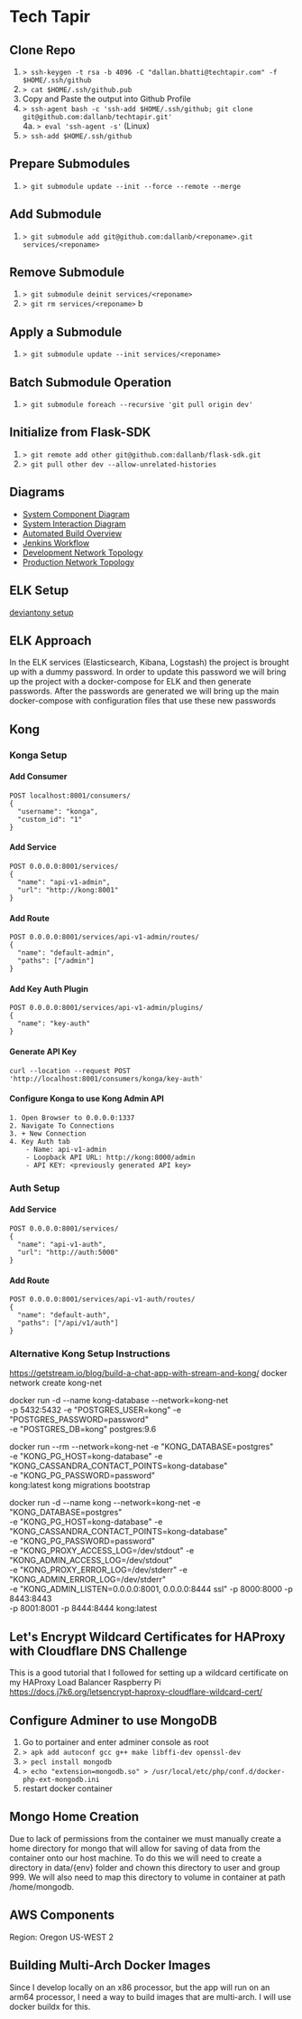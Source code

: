 # Tech Tapir

## Clone Repo

1. `> ssh-keygen -t rsa -b 4096 -C "dallan.bhatti@techtapir.com" -f $HOME/.ssh/github`
2. `> cat $HOME/.ssh/github.pub`
3. Copy and Paste the output into Github Profile
4. `> ssh-agent bash -c 'ssh-add $HOME/.ssh/github; git clone git@github.com:dallanb/techtapir.git'`  
   4a. `> eval 'ssh-agent -s'` (Linux)
5. `> ssh-add $HOME/.ssh/github`

## Prepare Submodules

1. `> git submodule update --init --force --remote --merge`

## Add Submodule

1. `> git submodule add git@github.com:dallanb/<reponame>.git services/<reponame>`

## Remove Submodule

1. `> git submodule deinit services/<reponame>`
2. `> git rm services/<reponame>`
b
## Apply a Submodule

1. `> git submodule update --init services/<reponame>`

## Batch Submodule Operation

1. `> git submodule foreach --recursive 'git pull origin dev'`

## Initialize from Flask-SDK

1. `> git remote add other git@github.com:dallanb/flask-sdk.git`
2. `> git pull other dev --allow-unrelated-histories`

## Diagrams
- [System Component Diagram](https://drive.google.com/file/d/1wI9KgLVSBMGdCZI7l0wpYpSfIZ9m6E2y/view?usp=sharing)
- [System Interaction Diagram](https://drive.google.com/file/d/1I4qd8TWiNAW0mLw97XzvMVPcviF5VnoR/view?usp=sharing)
- [Automated Build Overview](https://drive.google.com/file/d/1F-E_JWUe55KcaqDOAZV_Y7XK2gjsSDr4/view?usp=sharing)
- [Jenkins Workflow](https://drive.google.com/file/d/1sQJjAZoJCgqOaCbvPW0UmWWJXgOSjgZM/view?usp=sharing)
- [Development Network Topology](https://drive.google.com/file/d/1EwzkqHFXOWuR-XdLA_s6_-S01Va6To-J/view?usp=sharing)
- [Production Network Topology](https://drive.google.com/file/d/19aA7H-7ja94zW2KS6yB4uXldcWZDkNvy/view?usp=sharing)

## ELK Setup
[deviantony setup](https://github.com/deviantony/docker-elk#initial-setup)

## ELK Approach

In the ELK services (Elasticsearch, Kibana, Logstash) the project is brought up with a dummy password. In order to update this
password we will bring up the project with a docker-compose for ELK and then generate passwords. After the passwords are generated we will
bring up the main docker-compose with configuration files that use these new passwords

## Kong

### Konga Setup

#### Add Consumer

```
POST localhost:8001/consumers/
{
  "username": "konga",
  "custom_id": "1"
}
```

#### Add Service

```
POST 0.0.0.0:8001/services/
{
  "name": "api-v1-admin",
  "url": "http://kong:8001"
}
```

#### Add Route

```
POST 0.0.0.0:8001/services/api-v1-admin/routes/
{
  "name": "default-admin",
  "paths": ["/admin"]
}
```

#### Add Key Auth Plugin

```
POST 0.0.0.0:8001/services/api-v1-admin/plugins/
{
  "name": "key-auth"
}
```

#### Generate API Key

```
curl --location --request POST 'http://localhost:8001/consumers/konga/key-auth'
```

#### Configure Konga to use Kong Admin API

```
1. Open Browser to 0.0.0.0:1337
2. Navigate To Connections
3. + New Connection
4. Key Auth tab
    - Name: api-v1-admin
    - Loopback API URL: http://kong:8000/admin
    - API KEY: <previously generated API key>
```

### Auth Setup

#### Add Service

```
POST 0.0.0.0:8001/services/
{
  "name": "api-v1-auth",
  "url": "http://auth:5000"
}
```

#### Add Route

```
POST 0.0.0.0:8001/services/api-v1-auth/routes/
{
  "name": "default-auth",
  "paths": ["/api/v1/auth"]
}
```

### Alternative Kong Setup Instructions
https://getstream.io/blog/build-a-chat-app-with-stream-and-kong/
docker network create kong-net

docker run -d --name kong-database --network=kong-net \
  -p 5432:5432 -e "POSTGRES_USER=kong" -e "POSTGRES_PASSWORD=password"\
  -e "POSTGRES_DB=kong" postgres:9.6

docker run --rm --network=kong-net -e "KONG_DATABASE=postgres" \
  -e "KONG_PG_HOST=kong-database" -e "KONG_CASSANDRA_CONTACT_POINTS=kong-database" \
  -e "KONG_PG_PASSWORD=password" \
  kong:latest kong migrations bootstrap

docker run -d --name kong --network=kong-net -e "KONG_DATABASE=postgres" \
  -e "KONG_PG_HOST=kong-database" -e "KONG_CASSANDRA_CONTACT_POINTS=kong-database" \
  -e "KONG_PG_PASSWORD=password" \
  -e "KONG_PROXY_ACCESS_LOG=/dev/stdout" -e "KONG_ADMIN_ACCESS_LOG=/dev/stdout" \
  -e "KONG_PROXY_ERROR_LOG=/dev/stderr" -e "KONG_ADMIN_ERROR_LOG=/dev/stderr" \
  -e "KONG_ADMIN_LISTEN=0.0.0.0:8001, 0.0.0.0:8444 ssl" -p 8000:8000 -p 8443:8443 \
  -p 8001:8001 -p 8444:8444 kong:latest

## Let's Encrypt Wildcard Certificates for HAProxy with Cloudflare DNS Challenge
This is a good tutorial that I followed for setting up a wildcard certificate on my HAProxy Load Balancer Raspberry Pi  
https://docs.j7k6.org/letsencrypt-haproxy-cloudflare-wildcard-cert/

## Configure Adminer to use MongoDB

1. Go to portainer and enter adminer console as root
2. `> apk add autoconf gcc g++ make libffi-dev openssl-dev`
3. `> pecl install mongodb`
4. `> echo "extension=mongodb.so" > /usr/local/etc/php/conf.d/docker-php-ext-mongodb.ini`
5. restart docker container

## Mongo Home Creation

Due to lack of permissions from the container we must manually create a home directory for mongo that will allow
for saving of data from the container onto our host machine. To do this we will need to create a directory in data/{env} folder 
and chown this directory to user and group 999. We will also need to map this directory to volume in container at path /home/mongodb.

## AWS Components

Region: Oregon US-WEST 2


## Building Multi-Arch Docker Images

Since I develop locally on an x86 processor, but the app will run on an arm64 processor, I need a way to build images
that are multi-arch. I will use docker buildx for this.